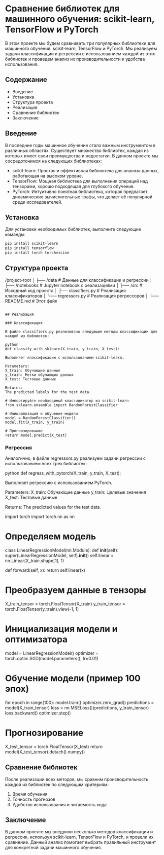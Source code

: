 # Сравнение библиотек для машинного обучения: scikit-learn, TensorFlow и PyTorch

В этом проекте мы будем сравнивать три популярных библиотеки для машинного обучения: scikit-learn, TensorFlow и PyTorch. Мы реализуем задачи классификации и регрессии с использованием каждой из этих библиотек и проведем анализ их производительности и удобства использования.

## Содержание

- Введение
- Установка
- Структура проекта
- Реализация
- Сравнение библиотек
- Заключение


## Введение

В последние годы машинное обучение стало важным инструментом в различных областях. Существует множество библиотек, каждая из которых имеет свои преимущества и недостатки. В данном проекте мы сосредоточимся на следующих библиотеках:

- scikit-learn: Простая и эффективная библиотека для анализа данных, работающая на высоком уровне.
- TensorFlow: Мощная библиотека для выполнения операций над тензорами, хорошо подходящая для глубокого обучения.
- PyTorch: Интуитивно понятная библиотека, которая предлагает динамические вычислительные графы, что делает её популярной среди исследователей.

## Установка

Для установки необходимых библиотек, выполните следующие команды:

```bash
pip install scikit-learn
pip install tensorflow
pip install torch torchvision
```

## Структура проекта


/project-root
│
├── /data # Данные для классификации и регрессии
│
├── /notebooks # Jupyter notebook с реализациями
│
├── /src # Исходный код проекта
│ ├── classifiers.py # Реализация классификаторов
│ └── regressors.py # Реализация регрессоров
│
└── README.md # Этот файл
```

## Реализация

### Классификация

В файле classifiers.py реализованы следующие методы классификации для каждой из библиотек:

python
def classify_with_sklearn(X_train, y_train, X_test):

Выполняет классификацию с использованием scikit-learn.

Parameters:
X_train: Обучающие данные
y_train: Метки обучающих данных
X_test: Тестовые данные

Returns:
The predicted labels for the test data.

# Импортируйте необходимый классификатор из scikit-learn
from sklearn.ensemble import RandomForestClassifier

# Инициализация и обучение модели
model = RandomForestClassifier()
model.fit(X_train, y_train)

# Прогнозирование
return model.predict(X_test)
```

### Регрессия

Аналогично, в файле regressors.py реализуем задачи регрессии с использованием всех трех библиотек:

python
def regress_with_pytorch(X_train, y_train, X_test):

Выполняет регрессию с использованием PyTorch.

Parameters:
X_train: Обучающие данные
y_train: Целевые значения
X_test: Тестовые данные

Returns:
The predicted values for the test data.

import torch
import torch.nn as nn

# Определяем модель
class LinearRegressionModel(nn.Module):
def __init__(self):
super(LinearRegressionModel, self).__init__()
self.linear = nn.Linear(X_train.shape[1], 1)

def forward(self, x):
return self.linear(x)

# Преобразуем данные в тензоры
X_train_tensor = torch.FloatTensor(X_train)
y_train_tensor = torch.FloatTensor(y_train).view(-1, 1)

# Инициализация модели и оптимизатора
model = LinearRegressionModel()
optimizer = torch.optim.SGD(model.parameters(), lr=0.01)

# Обучение модели (пример 100 эпох)
for epoch in range(100):
model.train()
optimizer.zero_grad()
predictions = model(X_train_tensor)
loss = nn.MSELoss()(predictions, y_train_tensor)
loss.backward()
optimizer.step()

# Прогнозирование
X_test_tensor = torch.FloatTensor(X_test)
return model(X_test_tensor).detach().numpy()


## Сравнение библиотек

После реализации всех методов, мы сравним производительность каждой из библиотек по следующим критериям:

1. Время обучения
2. Точность прогнозов
3. Удобство использования и читаемость кода

## Заключение 
В данном проекте мы внедрили несколько методов классификации и регрессии, используя scikit-learn, TensorFlow и PyTorch, и провели их сравнение. Данный анализ помогает выбрать правильный инструмент для конкретной задачи машинного обучения.
